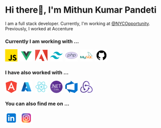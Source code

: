 <h1 align="left">Hi there👋, I'm Mithun Kumar Pandeti</h1>
<p align="left">I am a full stack developer. Currently, I'm working at <a href="https://github.com/NYCOpportunity">@NYCOpportunity</a>. Previously, I worked at Accenture</p>

<h3>Currently I am working with ...</h3>

<p align="left">
  <a href="https://developer.mozilla.org/en-US/docs/Web/JavaScript" target="_blank" rel="noreferrer" style="padding-right: 5px;"> <img src="./Icons/js_icon.png" alt="javascript" width="40" height="40"/></a>
  <a href="https://vuejs.org/" target="_blank" rel="noreferrer" style="padding-right:5px"> <img src="./Icons/vuejs-icon.png" alt="vuejs" width="40" height="40"/></a>
  <a href="https://business.adobe.com/products/experience-manager/sites/aem-sites.html" target="_blank" rel="noreferrer" style="padding-right:5px"> <img src="./Icons/aem-logo.png" alt="aem" width="40" height="40"/></a>
  <a href="https://tailwindcss.com/" target="_blank" rel="noreferrer" style="padding-right:5px"> <img src="./Icons/tailwind-css-icon.png" alt="tailwind" width="40" height="40"/></a>
  <a href="https://www.php.net" target="_blank" rel="noreferrer" style="padding-right:5px"> <img src="./Icons/php-icon.png" alt="php" width="40" height="40"/></a>
  <a href="https://www.mysql.com/" target="_blank" rel="noreferrer" style="padding-right:5px"> <img src="./Icons/mysql-icon.png" alt="mysql" width="40" height="40"/></a>
  <a href="https://github.com/" target="_blank" rel="noreferrer" style="padding-right:5px"> <img src="./Icons/github-icon.png" alt="github" width="40" height="40"/></a>
</p>

<h3>I have also worked with ...</h3>

<p align="left"> 
  <a href="https://angular.io" target="_blank" rel="noreferrer" style="padding-right:5px"> <img src="./Icons/angular-icon.png" alt="angular" width="40" height="40"/></a>
  <a href="https://azure.microsoft.com/en-in/" target="_blank" rel="noreferrer" style="padding-right:5px"> <img src="./Icons/azure-icon.png" alt="azure" width="40" height="40"/></a>
  <a href="https://reactjs.org/" target="_blank" rel="noreferrer" style="padding-right:5px"> <img src="./Icons/react-js-icon.png" alt="react" width="40" height="40"/></a>
  <a href="https://learn.microsoft.com/en-us/aspnet/core/getting-started/" target="_blank" rel="noreferrer" style="padding-right:5px"> <img src="./Icons/NET_Core_Logo.png" alt="Dotnetcore" width="40" height="40"/></a>
  <a href="https://azure.microsoft.com/en-us/products/devops" target="_blank" rel="noreferrer" style="padding-right:5px"> <img src="./Icons/AzDo-icon.png" alt="AzDo" width="40" height="40"/></a>
  <a href="https://redux.js.org/" target="_blank" rel="noreferrer" style="padding-right:5px"> <img src="./Icons/redux-logo.png" alt="redux" width="40" height="40"/></a>
</p>

<h3>You can also find me on ...</h3>

<p align="left">
  <a href="https://linkedin.com/in/mithunkumarpandeti" target="blank" style="padding-right:5px"><img align="center" src="./Icons/linkedin-logo.png" alt="mithunkumarpandeti" height="40" width="40" /></a>
  <a href="https://instagram.com/mithunkumar_pandeti" target="blank" style="padding-right:5px"><img align="center" src="./Icons/instagram-logo.png" alt="mithunkumarpandeti" height="40" width="40" /></a>
</p>
